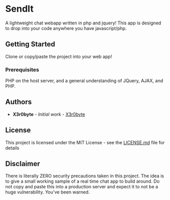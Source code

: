# SendIt

A lightweight chat webapp written in php and jquery!
This app is designed to drop into your code anywhere you have javascript/php. 

## Getting Started

Clone or copy/paste the project into your web app!

### Prerequisites

PHP on the host server, and a general understanding of JQuery, AJAX, and PHP.

## Authors

* **X3r0byte** - *Initial work* - [X3r0byte](https://github.com/X3r0byte/)

## License

This project is licensed under the MIT License - see the [LICENSE.md](LICENSE.md) file for details

## Disclaimer

There is literally ZERO security precautions taken in this project. The idea is to give a small working sample of a real time chat app to build around. Do not copy and paste this into a production server and expect it to not be a huge vulnerability. You've been warned.
